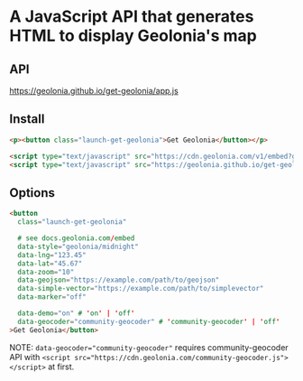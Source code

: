 # A JavaScript API that generates HTML to display Geolonia's map

## API

https://geolonia.github.io/get-geolonia/app.js

## Install

```html
<p><button class="launch-get-geolonia">Get Geolonia</button></p>

<script type="text/javascript" src="https://cdn.geolonia.com/v1/embed?geolonia-api-key=YOUR-API-KEY"></script>
<script type="text/javascript" src="https://geolonia.github.io/get-geolonia/app.js"></script>
```

## Options

```html
<button
  class="launch-get-geolonia"

  # see docs.geolonia.com/embed
  data-style="geolonia/midnight"
  data-lng="123.45"
  data-lat="45.67"
  data-zoom="10"
  data-geojson="https://example.com/path/to/geojson"
  data-simple-vector="https://example.com/path/to/simplevector"
  data-marker="off"

  data-demo="on" # 'on' | 'off'
  data-geocoder="community-geocoder" # 'community-geocoder' | 'off'
>Get Geolonia</button>
```

NOTE: `data-geocoder="community-geocoder"` requires community-geocoder API with `<script src="https://cdn.geolonia.com/community-geocoder.js"></script>` at first.
